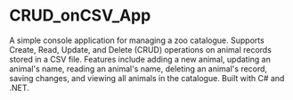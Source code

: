 # CRUD_onCSV_App
A simple console application for managing a zoo catalogue. Supports Create, Read, Update, and Delete (CRUD) operations on animal records stored in a CSV file. Features include adding a new animal, updating an animal's name, reading an animal's name, deleting an animal's record, saving changes, and viewing all animals in the catalogue. Built with C# and .NET.

